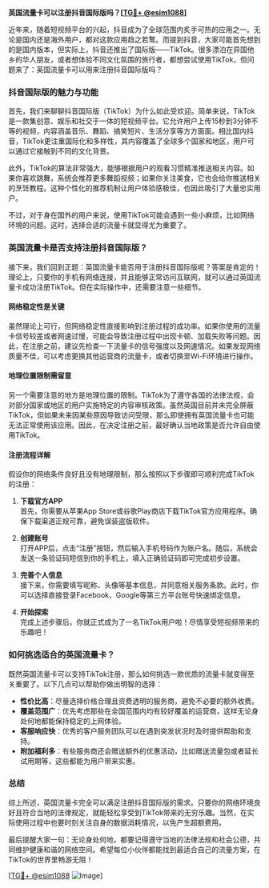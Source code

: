 **英国流量卡可以注册抖音国际版吗？[[TG💪+ @esim1088](https://t.me/s/esim1088)]**

近年来，随着短视频平台的兴起，抖音成为了全球范围内炙手可热的应用之一。无论是国内还是海外用户，都对这款应用趋之若鹜。而提到抖音，大家可能首先想到的是国内版本，但实际上，抖音还推出了国际版——TikTok。很多漂泊在异国他乡的华人朋友，或者想体验不同文化氛围的旅行者，都想尝试使用TikTok，但问题来了：英国流量卡可以用来注册抖音国际版吗？

### 抖音国际版的魅力与功能

首先，我们来聊聊抖音国际版（TikTok）为什么如此受欢迎。简单来说，TikTok是一款集创意、娱乐和社交于一体的短视频平台。它允许用户上传15秒到3分钟不等的视频，内容涵盖音乐、舞蹈、搞笑短片、生活分享等方方面面。相比国内抖音，TikTok更注重国际化和多样性，其内容覆盖了全球多个国家和地区，用户可以通过它接触到不同的文化背景。

此外，TikTok的算法非常强大，能够根据用户的观看习惯精准推送相关内容。如果你喜欢跳舞，系统会推荐更多舞蹈视频；如果你关注美食，它也会给你推送相关的烹饪教程。这种个性化的推荐机制让用户体验感极佳，也因此吸引了大量忠实用户。

不过，对于身在国外的用户来说，使用TikTok可能会遇到一些小麻烦，比如网络环境的问题。这时，选择合适的流量卡就显得尤为重要了。

### 英国流量卡是否支持注册抖音国际版？

接下来，我们回到正题：英国流量卡能否用于注册抖音国际版呢？答案是肯定的！理论上，只要你的手机有网络连接，并且能够正常访问互联网，就可以通过英国流量卡成功注册TikTok。但在实际操作中，还需要注意一些细节。

#### 网络稳定性是关键

虽然理论上可行，但网络稳定性直接影响到注册过程的成功率。如果你使用的流量卡信号较差或者网速过慢，可能会导致注册过程中出现卡顿、加载失败等问题。因此，在注册之前，建议先检查一下流量卡的信号强度以及网速情况。如果发现网络质量不佳，可以考虑更换其他运营商的流量卡，或者切换至Wi-Fi环境进行操作。

#### 地理位置限制需留意

另一个需要注意的地方是地理位置的限制。TikTok为了遵守各国的法律法规，会对部分国家或地区的用户实施特定的内容审核政策。虽然英国目前并未完全屏蔽TikTok，但如果未来因某些原因导致访问受限，那么即使拥有英国流量卡也可能无法正常使用该应用。因此，在决定注册之前，最好确认当地政策是否允许自由使用TikTok。

#### 注册流程详解

假设你的网络条件良好且没有地理限制，那么按照以下步骤即可顺利完成TikTok的注册：

1. **下载官方APP**  
   首先，你需要从苹果App Store或谷歌Play商店下载TikTok官方应用程序。确保下载渠道正规可靠，避免误装盗版软件。

2. **创建账号**  
   打开APP后，点击“注册”按钮，然后输入手机号码作为账户名。随后，系统会发送一条验证码短信到你的手机上，填入正确验证码即可完成初步设置。

3. **完善个人信息**  
   接下来，你需要填写昵称、头像等基本信息，并同意相关服务条款。此时，你可以选择直接登录Facebook、Google等第三方平台账号快速绑定信息。

4. **开始探索**  
   完成上述步骤后，你就正式成为了一名TikTok用户啦！尽情享受短视频带来的乐趣吧！

### 如何挑选适合的英国流量卡？

既然英国流量卡可以支持TikTok注册，那么如何挑选一款优质的流量卡就变得至关重要了。以下几点可以帮助你做出明智的选择：

- **性价比高**：尽量选择价格合理且资费透明的服务商，避免不必要的额外收费。
- **覆盖范围广**：优先考虑那些在全国范围内均有较好覆盖的运营商，这样无论身处何地都能保持稳定的上网体验。
- **客服响应快**：优秀的客户服务团队可以在遇到突发状况时及时提供帮助和支持。
- **附加福利多**：有些服务商还会赠送额外的优惠活动，比如赠送流量包或者延长试用期等，这些都能为用户带来实惠。

### 总结

综上所述，英国流量卡完全可以满足注册抖音国际版的需求。只要你的网络环境良好且符合当地的法律规定，就能轻松享受到TikTok带来的无穷乐趣。当然，在实际使用过程中也要时刻关注自身的数据消耗情况，以免产生超额费用。

最后提醒大家一句：无论身处何地，都要记得遵守当地的法律法规和社会公德，共同维护健康和谐的网络空间。希望每位小伙伴都能找到最适合自己的流量方案，在TikTok的世界里畅游无阻！

[[TG💪+ @esim1088](https://t.me/s/esim1088) ![Image](https://i.postimg.cc/4NQfJmqS/Snipaste-2025-05-13-00-14-12.png)]